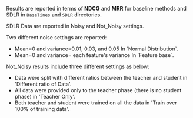 Results are reported in terms of <b>NDCG</b> and <b>MRR</b>  for baseline methods and SDLR in `Baselines` and `SDLR` directories.

SDLR Data are reported in Noisy and Not_Noisy settings.

Two different noise settings are reported:
<ul>
  <li>Mean=0 and  variance=0.01, 0.03, and 0.05 In `Normal Distribution`.</li>
  <li>Mean=0 and  variance= each feature's variance In `Feature base`.</li>
</ul>


Not_Noisy results include three different settings as below:
<ul>
    <li> Data were split with different ratios between the teacher and student in 'Different ratio of Data'. </li>
     <li>All data were provided only to the teacher phase (there is no student phase) in 'Teacher Only'. </li>
     <li>Both teacher and student were trained on all the data in 'Train over 100% of training data'. </li>
</ul>

